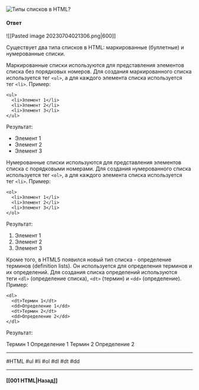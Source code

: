 ![Типы списков в HTML?](https://youtu.be/1eIRTdgzHtw?t=29)

#### Ответ

![[Pasted image 20230704021306.png|600]]

Существует два типа списков в HTML: маркированные (буллетные) и нумерованные списки.

Маркированные списки используются для представления элементов списка без порядковых номеров. Для создания маркированного списка используется тег `<ul>`, а для каждого элемента списка используется тег `<li>`. Пример:

```
<ul>
  <li>Элемент 1</li>
  <li>Элемент 2</li>
  <li>Элемент 3</li>
</ul>
```

Результат:
- Элемент 1
- Элемент 2
- Элемент 3

Нумерованные списки используются для представления элементов списка с порядковыми номерами. Для создания нумерованного списка используется тег `<ol>`, а для каждого элемента списка используется тег `<li>`. Пример:

```
<ol>
  <li>Элемент 1</li>
  <li>Элемент 2</li>
  <li>Элемент 3</li>
</ol>
```

Результат:
1. Элемент 1
2. Элемент 2
3. Элемент 3

Кроме того, в HTML5 появился новый тип списка - определение терминов (definition lists). Он используется для определения терминов и их определений. Для создания списка определений используются теги `<dl>` (определение списка), `<dt>` (термин) и `<dd>` (определение). Пример:

```
<dl>
  <dt>Термин 1</dt>
  <dd>Определение 1</dd>
  <dt>Термин 2</dt>
  <dd>Определение 2</dd>
</dl>
```

Результат:

Термин 1
Определение 1
Термин 2
Определение 2


___
#HTML #ul #li #ol #dl #dt #dd

___

#### [[001 HTML|Назад]]